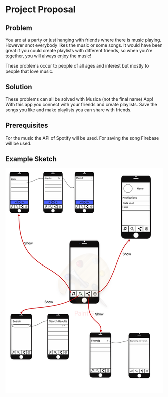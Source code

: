 # Project Proposal

## Problem
You are at a party or just hanging with friends where there is music playing. However snot everybody likes the music or some songs. 
It would have been great if you could create playlists with different friends, so when you're together, you will always enjoy the
music!

These problems occur to people of all ages and interest but mostly to people that love music.

## Solution
These problems can all be solved with Musica (not the final name) App! With this app you connect with your friends and create playlists. Save the songs you like and make playlists you can share with friends. 

## Prerequisites
For the music the API of Spotify will be used. For saving the song Firebase will be used. 

## Example Sketch
![](doc/designdoc.png)
